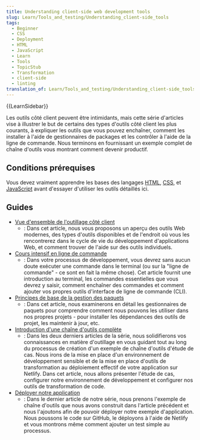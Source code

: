 ```yaml
---
title: Understanding client-side web development tools
slug: Learn/Tools_and_testing/Understanding_client-side_tools
tags:
  - Beginner
  - CSS
  - Deployment
  - HTML
  - JavaScript
  - Learn
  - Tools
  - TopicStub
  - Transformation
  - client-side
  - linting
translation_of: Learn/Tools_and_testing/Understanding_client-side_tools
---
```

{{LearnSidebar}}

Les outils côté client peuvent être intimidants, mais cette série d'articles vise à illustrer le but de certains des types d'outils côté client les plus courants, à expliquer les outils que vous pouvez enchaîner, comment les installer à l'aide de gestionnaires de packages et les contrôler à l'aide de la ligne de commande. Nous terminons en fournissant un exemple complet de chaîne d'outils vous montrant comment devenir productif.

## Conditions prérequises

Vous devez vraiment apprendre les bases des langages [HTML](/fr/docs/Learn/HTML), [CSS](/fr/docs/Learn/CSS), et [JavaScript](/fr/docs/Learn/JavaScript) avant d'essayer d'utiliser les outils détaillés ici.

## Guides

- [Vue d'ensemble de l'outillage côté client](/fr/docs/Learn/Tools_and_testing/Understanding_client-side_tools/Overview)
  - : Dans cet article, nous vous proposons un aperçu des outils Web modernes, des types d'outils disponibles et de l'endroit où vous les rencontrerez dans le cycle de vie du développement d'applications Web, et comment trouver de l'aide sur des outils individuels.
- [Cours intensif en ligne de commande](/fr/docs/Learn/Tools_and_testing/Understanding_client-side_tools/Command_line)
  - : Dans votre processus de développement, vous devrez sans aucun doute exécuter une commande dans le terminal (ou sur la "ligne de commande" - ce sont en fait la même chose). Cet article fournit une introduction au terminal, les commandes essentielles que vous devrez y saisir, comment enchaîner des commandes et comment ajouter vos propres outils d'interface de ligne de commande (CLI).
- [Principes de base de la gestion des paquets](/fr/docs/Learn/Tools_and_testing/Understanding_client-side_tools/Package_management)
  - : Dans cet article, nous examinerons en détail les gestionnaires de paquets pour comprendre comment nous pouvons les utiliser dans nos propres projets - pour installer les dépendances des outils de projet, les maintenir à jour, etc.
- [Introduction d'une chaîne d'outils complète](/fr/docs/Learn/Tools_and_testing/Understanding_client-side_tools/Introducing_complete_toolchain)
  - : Dans les deux derniers articles de la série, nous solidifierons vos connaissances en matière d'outillage en vous guidant tout au long du processus de création d'un exemple de chaîne d'outils d'étude de cas. Nous irons de la mise en place d'un environnement de développement sensible et de la mise en place d'outils de transformation au déploiement effectif de votre application sur Netlify. Dans cet article, nous allons présenter l'étude de cas, configurer notre environnement de développement et configurer nos outils de transformation de code.
- [Déployer notre application](/fr/docs/Learn/Tools_and_testing/Understanding_client-side_tools/Deployment)
  - : Dans le dernier article de notre série, nous prenons l'exemple de chaîne d'outils que nous avons construit dans l'article précédent et nous l'ajoutons afin de pouvoir déployer notre exemple d'application. Nous poussons le code sur GitHub, le déployons à l'aide de Netlify et vous montrons même comment ajouter un test simple au processus.
